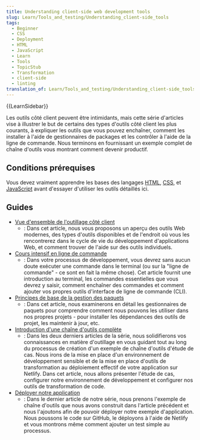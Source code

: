 ```yaml
---
title: Understanding client-side web development tools
slug: Learn/Tools_and_testing/Understanding_client-side_tools
tags:
  - Beginner
  - CSS
  - Deployment
  - HTML
  - JavaScript
  - Learn
  - Tools
  - TopicStub
  - Transformation
  - client-side
  - linting
translation_of: Learn/Tools_and_testing/Understanding_client-side_tools
---
```

{{LearnSidebar}}

Les outils côté client peuvent être intimidants, mais cette série d'articles vise à illustrer le but de certains des types d'outils côté client les plus courants, à expliquer les outils que vous pouvez enchaîner, comment les installer à l'aide de gestionnaires de packages et les contrôler à l'aide de la ligne de commande. Nous terminons en fournissant un exemple complet de chaîne d'outils vous montrant comment devenir productif.

## Conditions prérequises

Vous devez vraiment apprendre les bases des langages [HTML](/fr/docs/Learn/HTML), [CSS](/fr/docs/Learn/CSS), et [JavaScript](/fr/docs/Learn/JavaScript) avant d'essayer d'utiliser les outils détaillés ici.

## Guides

- [Vue d'ensemble de l'outillage côté client](/fr/docs/Learn/Tools_and_testing/Understanding_client-side_tools/Overview)
  - : Dans cet article, nous vous proposons un aperçu des outils Web modernes, des types d'outils disponibles et de l'endroit où vous les rencontrerez dans le cycle de vie du développement d'applications Web, et comment trouver de l'aide sur des outils individuels.
- [Cours intensif en ligne de commande](/fr/docs/Learn/Tools_and_testing/Understanding_client-side_tools/Command_line)
  - : Dans votre processus de développement, vous devrez sans aucun doute exécuter une commande dans le terminal (ou sur la "ligne de commande" - ce sont en fait la même chose). Cet article fournit une introduction au terminal, les commandes essentielles que vous devrez y saisir, comment enchaîner des commandes et comment ajouter vos propres outils d'interface de ligne de commande (CLI).
- [Principes de base de la gestion des paquets](/fr/docs/Learn/Tools_and_testing/Understanding_client-side_tools/Package_management)
  - : Dans cet article, nous examinerons en détail les gestionnaires de paquets pour comprendre comment nous pouvons les utiliser dans nos propres projets - pour installer les dépendances des outils de projet, les maintenir à jour, etc.
- [Introduction d'une chaîne d'outils complète](/fr/docs/Learn/Tools_and_testing/Understanding_client-side_tools/Introducing_complete_toolchain)
  - : Dans les deux derniers articles de la série, nous solidifierons vos connaissances en matière d'outillage en vous guidant tout au long du processus de création d'un exemple de chaîne d'outils d'étude de cas. Nous irons de la mise en place d'un environnement de développement sensible et de la mise en place d'outils de transformation au déploiement effectif de votre application sur Netlify. Dans cet article, nous allons présenter l'étude de cas, configurer notre environnement de développement et configurer nos outils de transformation de code.
- [Déployer notre application](/fr/docs/Learn/Tools_and_testing/Understanding_client-side_tools/Deployment)
  - : Dans le dernier article de notre série, nous prenons l'exemple de chaîne d'outils que nous avons construit dans l'article précédent et nous l'ajoutons afin de pouvoir déployer notre exemple d'application. Nous poussons le code sur GitHub, le déployons à l'aide de Netlify et vous montrons même comment ajouter un test simple au processus.
